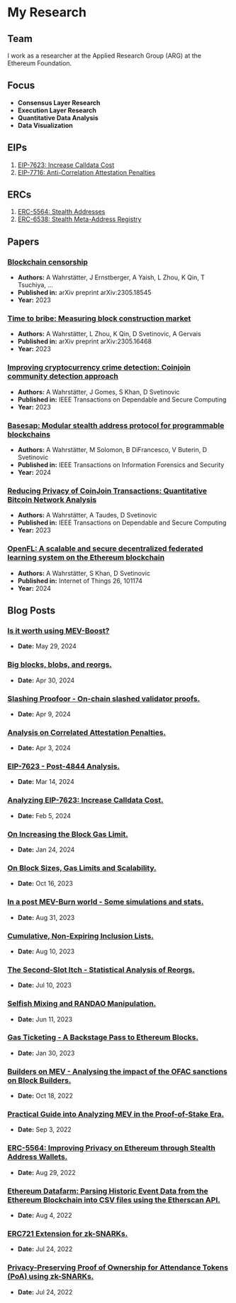 # My Research

## Team
I work as a researcher at the Applied Research Group (ARG) at the Ethereum Foundation.

## Focus
- **Consensus Layer Research**
- **Execution Layer Research**
- **Quantitative Data Analysis**
- **Data Visualization**

## EIPs
1. [EIP-7623: Increase Calldata Cost](https://github.com/ethereum/EIPs/blob/master/EIPS/eip-7623.md)
1. [EIP-7716: Anti-Correlation Attestation Penalties](https://github.com/ethereum/EIPs/blob/master/EIPS/eip-7716.md)

## ERCs
1. [ERC-5564: Stealth Addresses](https://github.com/ethereum/ERCs/blob/master/ERCS/erc-5564.md)
2. [ERC-6538: Stealth Meta-Address Registry](https://eips.ethereum.org/EIPS/eip-6538)

## Papers

### [Blockchain censorship](https://arxiv.org/pdf/2305.18545)
- **Authors:** A Wahrstätter, J Ernstberger, A Yaish, L Zhou, K Qin, T Tsuchiya, ...
- **Published in:** arXiv preprint arXiv:2305.18545
- **Year:** 2023

### [Time to bribe: Measuring block construction market](https://arxiv.org/pdf/2305.16468)
- **Authors:** A Wahrstätter, L Zhou, K Qin, D Svetinovic, A Gervais
- **Published in:** arXiv preprint arXiv:2305.16468
- **Year:** 2023

### [Improving cryptocurrency crime detection: Coinjoin community detection approach](https://ieeexplore.ieee.org/abstract/document/10023950/)
- **Authors:** A Wahrstätter, J Gomes, S Khan, D Svetinovic
- **Published in:** IEEE Transactions on Dependable and Secure Computing
- **Year:** 2023

### [Basesap: Modular stealth address protocol for programmable blockchains](https://ieeexplore.ieee.org/iel7/10206/4358835/10426757.pdf)
- **Authors:** A Wahrstätter, M Solomon, B DiFrancesco, V Buterin, D Svetinovic
- **Published in:** IEEE Transactions on Information Forensics and Security
- **Year:** 2024

### [Reducing Privacy of CoinJoin Transactions: Quantitative Bitcoin Network Analysis](https://ieeexplore.ieee.org/abstract/document/10399884/)
- **Authors:** A Wahrstätter, A Taudes, D Svetinovic
- **Published in:** IEEE Transactions on Dependable and Secure Computing
- **Year:** 2023

### [OpenFL: A scalable and secure decentralized federated learning system on the Ethereum blockchain](https://www.sciencedirect.com/science/article/pii/S254266052400115X)
- **Authors:** A Wahrstätter, S Khan, D Svetinovic
- **Published in:** Internet of Things 26, 101174
- **Year:** 2024


## Blog Posts
### [Is it worth using MEV-Boost?](https://ethresear.ch/t/is-it-worth-using-mev-boost/19753)
- **Date:** May 29, 2024

### [Big blocks, blobs, and reorgs.](https://ethresear.ch/t/big-blocks-blobs-and-reorgs/19674)
- **Date:** Apr 30, 2024

### [Slashing Proofoor - On-chain slashed validator proofs.](https://ethresear.ch/t/slashing-proofoor-on-chain-slashed-validator-proofs/19421)
- **Date:** Apr 9, 2024

### [Analysis on Correlated Attestation Penalties.](https://ethresear.ch/t/analysis-on-correlated-attestation-penalties/19244)
- **Date:** Apr 3, 2024

### [EIP-7623 - Post-4844 Analysis.](https://ethresear.ch/t/eip-7623-post-4844-analysis/19199)
- **Date:** Mar 14, 2024

### [Analyzing EIP-7623: Increase Calldata Cost.](https://ethresear.ch/t/analyzing-eip-7623-increase-calldata-cost/19002)
- **Date:** Feb 5, 2024

### [On Increasing the Block Gas Limit.](https://ethresear.ch/t/on-increasing-the-block-gas-limit/18567)
- **Date:** Jan 24, 2024

### [On Block Sizes, Gas Limits and Scalability.](https://ethresear.ch/t/on-block-sizes-gas-limits-and-scalability/18444)
- **Date:** Oct 16, 2023

### [In a post MEV-Burn world - Some simulations and stats.](https://ethresear.ch/t/in-a-post-mev-burn-world-some-simulations-and-stats/17092)
- **Date:** Aug 31, 2023

### [Cumulative, Non-Expiring Inclusion Lists.](https://ethresear.ch/t/cumulative-non-expiring-inclusion-lists/16520)
- **Date:** Aug 10, 2023

### [The Second-Slot Itch - Statistical Analysis of Reorgs.](https://ethresear.ch/t/the-second-slot-itch-statistical-analysis-of-reorgs/16333)
- **Date:** Jul 10, 2023

### [Selfish Mixing and RANDAO Manipulation.](https://ethresear.ch/t/selfish-mixing-and-randao-manipulation/16081)
- **Date:** Jun 11, 2023

### [Gas Ticketing - A Backstage Pass to Ethereum Blocks.](https://hackmd.io/@Nerolation/rkp8LyRUh)
- **Date:** Jan 30, 2023

### [Builders on MEV - Analysing the impact of the OFAC sanctions on Block Builders.](https://blog.toniwahrstaetter.com/builder-censorship.html)
- **Date:** Oct 18, 2022

### [Practical Guide into Analyzing MEV in the Proof-of-Stake Era.](https://medium.com/@toni_w/practical-guide-into-analyzing-mev-in-the-proof-of-stake-era-e2b024509918)
- **Date:** Sep 3, 2022

### [ERC-5564: Improving Privacy on Ethereum through Stealth Address Wallets.](https://blog.toniwahrstaetter.com/eip5564.html)
- **Date:** Aug 29, 2022

### [Ethereum Datafarm: Parsing Historic Event Data from the Ethereum Blockchain into CSV files using the Etherscan API.](https://medium.com/@toni_w/ethereum-datafarm-parsing-historic-event-data-from-the-ethereum-blockchain-into-csv-files-using-9c7ec79dfe7c)
- **Date:** Aug 4, 2022

### [ERC721 Extension for zk-SNARKs.](https://ethresear.ch/t/erc721-extension-for-zk-snarks/13237)
- **Date:** Jul 24, 2022

### [Privacy-Preserving Proof of Ownership for Attendance Tokens (PoA) using zk-SNARKs.](https://medium.com/@toni_w/privacy-preserving-proof-of-ownership-for-attendance-tokens-poa-using-zk-snarks-4fddabedfddb)
- **Date:** Jul 24, 2022
